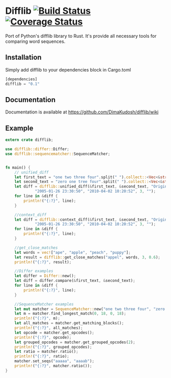 # Difflib [![Build Status](https://travis-ci.org/DimaKudosh/difflib.svg?branch=master)](https://travis-ci.org/DimaKudosh/difflib)[![Coverage Status](https://coveralls.io/repos/github/DimaKudosh/difflib/badge.svg?branch=master)](https://coveralls.io/github/DimaKudosh/difflib?branch=master)

Port of Python's difflib library to Rust. 
It's provide all necessary tools for comparing word sequences.

## Installation
Simply add difflib to your dependencies block in Cargo.toml

```rust
[dependencies]
difflib = "0.1"
```

## Documentation
Documentation is available at https://github.com/DimaKudosh/difflib/wiki

## Example
```rust
extern crate difflib;

use difflib::differ::Differ;
use difflib::sequencematcher::SequenceMatcher;


fn main() {
    // unified_diff
    let first_text = "one two three four".split(" ").collect::<Vec<&str>>();
    let second_text = "zero one tree four".split(" ").collect::<Vec<&str>>();
    let diff = difflib::unified_diff(&first_text, &second_text, "Original", "Current",
             "2005-01-26 23:30:50", "2010-04-02 10:20:52", 3, "");
    for line in &diff {
        println!("{:?}", line);
    }

    //context_diff
    let diff = difflib::context_diff(&first_text, &second_text, "Original", "Current",
             "2005-01-26 23:30:50", "2010-04-02 10:20:52", 3, "");
    for line in &diff {
        println!("{:?}", line);
    }

    //get_close_matches
    let words = vec!["ape", "apple", "peach", "puppy"];
    let result = difflib::get_close_matches("appel", words, 3, 0.6);
    println!("{:?}", result);

    //Differ examples
    let differ = Differ::new();
    let diff = differ.compare(&first_text, &second_text);
    for line in &diff {
        println!("{:?}", line);
    }

    //SequenceMatcher examples
    let mut matcher = SequenceMatcher::new("one two three four", "zero one tree four");
    let m = matcher.find_longest_match(0, 18, 0, 18);
    println!("{:?}", m);
    let all_matches = matcher.get_matching_blocks();
    println!("{:?}", all_matches);
    let opcode = matcher.get_opcodes();
    println!("{:?}", opcode);
    let grouped_opcodes = matcher.get_grouped_opcodes(2);
    println!("{:?}", grouped_opcodes);
    let ratio = matcher.ratio();
    println!("{:?}", ratio); 
    matcher.set_seqs("aaaaa", "aaaab");
    println!("{:?}", matcher.ratio());
}
```
